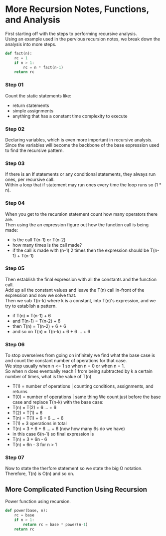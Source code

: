 # More Recursion Notes, Functions, and Analysis

First starting off with the steps to performing recursive analysis.<br>
Using an example used in the pervious recursion notes, we break down the analysis into more steps.<br>

```python
def fact(n):
    rc = 1
    if n > 1:
        rc = n * fact(n-1)
    return rc
```

### Step 01

Count the static statements like:
- return statements
- simple assignments
- anything that has a constant time complexity to execute

### Step 02

Declaring variables, which is even more important in recursive analysis.<br>
Since the variables will become the backbone of the base expression used to find the recursive pattern.<br>

### Step 03

If there is an If statements or any conditional statements, they always run ones, per recursive call.<br>
Within a loop that if statement may run ones every time the loop runs so (1 * n).<br>

### Step 04

When you get to the recursion statement count how many operators there are.<br>
Then using the an expression figure out how the function call is being made:<br>
- is the call T(n-1) or T(n-2)
- how many times is the call made?
- if the call is made with (n-1) 2 times then the expression should be T(n-1) + T(n-1)

### Step 05

Then establish the final expression with all the constants and the function call.<br>
Add up all the constant values and leave the T(n) call in-front of the expression and now we solve that.<br>
Then we sub T(n-k) where k is a constant, into T(n)'s expression, and we try to establish a pattern.<br>
- if T(n) = T(n-1) + 6
- and T(n-1) = T(n-2) + 6
- then T(n) = T(n-2) + 6 + 6
- and so on T(n) = T(n-k) + 6 + 6 ... + 6

### Step 06

To stop overselves from going on infinitely we find what the base case is and count the constant number of operations for that case.<br>
We stop usually when n <= 1 so when n = 0 or when n = 1.<br>
So when n does eventually reach 1 from being subtracted by k a certain number of times, what is the value of T(n)<br>
- T(1) = number of operations | counting conditions, assignments, and returns
- T(0) = number of operations | same thing
We count just before the base case and replace T(n-k) with the base case:<br>
- T(n) = T(2) + 6 ... + 6
- T(2) = T(1) + 6
- T(n) = T(1) + 6 + 6 ... + 6
- T(1) = 3 operations in total
- T(n) = 3 + 6 + 6 ... + 6 (now how many 6s do we have)
- in this case 6(n-1) so final expression is
- T(n) = 3 + 6n - 6
- T(n) = 6n - 3 for n > 1

### Step 07 

Now to state the therfore statement so we state the big O notation.<br>
Therefore, T(n) is O(n) and so on.

## More Complicated Function Using Recursion

Power function using recursion.

```python
def power(base, n):
    rc = base
    if n > 1:
        return rc = base * power(n-1)
    return rc
```